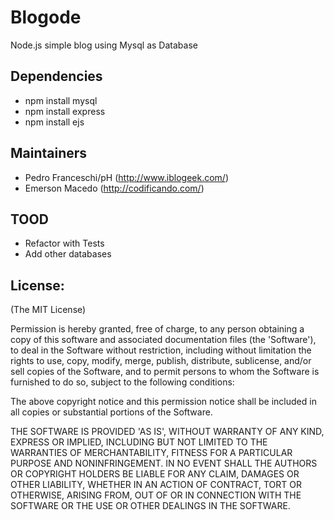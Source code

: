 Blogode
=======
Node.js simple blog using Mysql as Database

Dependencies
------------
* npm install mysql
* npm install express
* npm install ejs

Maintainers
-----------
* Pedro Franceschi/pH (<http://www.iblogeek.com/>)
* Emerson Macedo (<http://codificando.com/>)

TOOD
----
* Refactor with Tests
* Add other databases

License:
--------

(The MIT License)

Permission is hereby granted, free of charge, to any person obtaining
a copy of this software and associated documentation files (the
'Software'), to deal in the Software without restriction, including
without limitation the rights to use, copy, modify, merge, publish,
distribute, sublicense, and/or sell copies of the Software, and to
permit persons to whom the Software is furnished to do so, subject to
the following conditions:

The above copyright notice and this permission notice shall be
included in all copies or substantial portions of the Software.

THE SOFTWARE IS PROVIDED 'AS IS', WITHOUT WARRANTY OF ANY KIND,
EXPRESS OR IMPLIED, INCLUDING BUT NOT LIMITED TO THE WARRANTIES OF
MERCHANTABILITY, FITNESS FOR A PARTICULAR PURPOSE AND NONINFRINGEMENT.
IN NO EVENT SHALL THE AUTHORS OR COPYRIGHT HOLDERS BE LIABLE FOR ANY
CLAIM, DAMAGES OR OTHER LIABILITY, WHETHER IN AN ACTION OF CONTRACT,
TORT OR OTHERWISE, ARISING FROM, OUT OF OR IN CONNECTION WITH THE
SOFTWARE OR THE USE OR OTHER DEALINGS IN THE SOFTWARE.